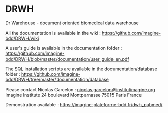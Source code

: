 # DRWH
Dr Warehouse - document oriented biomedical data warehouse

All the documentation is available in the wiki  : https://github.com/imagine-bdd/DRWH/wiki

A user's guide is available in the documentation folder : https://github.com/imagine-bdd/DRWH/blob/master/documentation/user_guide_en.pdf

The SQL installation scripts  are available in the documentation/database folder : https://github.com/imagine-bdd/DRWH/tree/master/documentation/database


Please contact Nicolas Garcelon :
nicolas.garcelon@institutimagine.org
Imagine Institute
24 boulevard Montparnasse
75015 Paris
France

Demonstration available : https://imagine-plateforme-bdd.fr/dwh_pubmed/

